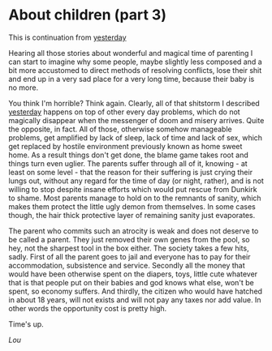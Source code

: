 # About children (part 3)

This is continuation from [yesterday](./13.md)

Hearing all those stories about wonderful and magical time of parenting I can start to imagine why some people, maybe slightly less composed and a bit more accustomed to direct methods of resolving conflicts, lose their shit and end up in a very sad place for a very long time, because their baby is no more.

You think I'm horrible? Think again. Clearly, all of that shitstorm I described [yesterday](./13.md) happens on top of other every day problems, which do not magically disappear when the messenger of doom and misery arrives. Quite the opposite, in fact. All of those, otherwise somehow manageable problems, get amplified by lack of sleep, lack of time and lack of sex, which get replaced by hostile environment previously known as home sweet home. As a result things don't get done, the blame game takes root and things turn even uglier. The parents suffer through all of it, knowing - at least on some level - that the reason for their suffering is just crying their lungs out, without any regard for the time of day (or night, rather), and is not willing to stop despite insane efforts which would put rescue from Dunkirk to shame. Most parents manage to hold on to the remnants of sanity, which makes them protect the little ugly demon from themselves. In some cases though, the hair thick protective layer of remaining sanity just evaporates.

The parent who commits such an atrocity is weak and does not deserve to be called a parent. They just removed their own genes from the pool, so hey, not the sharpest tool in the box either. The society takes a few hits, sadly. First of all the parent goes to jail and everyone has to pay for their accommodation, subsistence and service. Secondly all the money that would have been otherwise spent on the diapers, toys, little cute whatever that is that people put on their babies and god knows what else, won't be spent, so economy suffers. And thirdly, the citizen who would have hatched in about 18 years, will not exists and will not pay any taxes nor add value. In other words the opportunity cost is pretty high.

Time's up.

*Lou*
